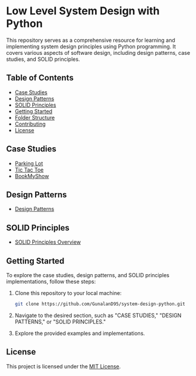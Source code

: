 # Low Level System Design with Python

This repository serves as a comprehensive resource for learning and implementing system design principles using Python programming. It covers various aspects of software design, including design patterns, case studies, and SOLID principles.

## Table of Contents

- [Case Studies](#case-studies)
- [Design Patterns](#design-patterns)
- [SOLID Principles](#solid-principles)
- [Getting Started](#getting-started)
- [Folder Structure](#folder-structure)
- [Contributing](#contributing)
- [License](#license)

## Case Studies

- [Parking Lot](./CASE%20STUDIES/PARKING%20LOT)
- [Tic Tac Toe](./CASE%20STUDIES/TIC%20TAC%20TOE)
- [BookMyShow](https://github.com/GunalanD95/bookmyshow)

## Design Patterns

- [Design Patterns](./DESIGN%20PATTERNS)

## SOLID Principles

- [SOLID Principles Overview](./SOLID%20PRINCIPLES)

## Getting Started

To explore the case studies, design patterns, and SOLID principles implementations, follow these steps:

1. Clone this repository to your local machine:

    ```bash
    git clone https://github.com/GunalanD95/system-design-python.git
    ```

2. Navigate to the desired section, such as "CASE STUDIES," "DESIGN PATTERNS," or "SOLID PRINCIPLES."

3. Explore the provided examples and implementations.




## License

This project is licensed under the [MIT License](LICENSE).
